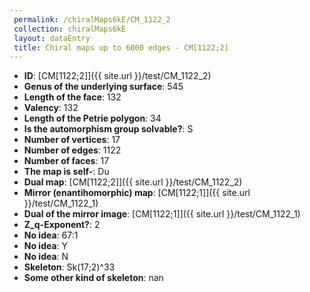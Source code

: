 ```yaml
--- 
 permalink: /chiralMaps6kE/CM_1122_2 
 collection: chiralMaps6kE
 layout: dataEntry
 title: Chiral maps up to 6000 edges - CM[1122;2]
---
```


- **ID**: [CM[1122;2]]({{ site.url }}/test/CM_1122_2)
- **Genus of the underlying surface**: 545
- **Length of the face**: 132
- **Valency**: 132
- **Length of the Petrie polygon**: 34
- **Is the automorphism group solvable?**: S
- **Number of vertices**: 17
- **Number of edges**: 1122
- **Number of faces**: 17
- **The map is self-**: Du
- **Dual map**: [CM[1122;2]]({{ site.url }}/test/CM_1122_2)
- **Mirror (enantihomorphic) map**: [CM[1122;1]]({{ site.url }}/test/CM_1122_1)
- **Dual of the mirror image**: [CM[1122;1]]({{ site.url }}/test/CM_1122_1)
- **Z_q-Exponent?**: 2
- **No idea**:  67:1
- **No idea**: Y
- **No idea**: N
- **Skeleton**: Sk(17;2)^33
- **Some other kind of skeleton**: nan
